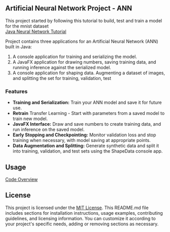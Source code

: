 ## Artificial Neural Network Project - ANN

This project started by following this tutorial to build, test and train a model for the mnist dataset  
[Java Neural Network Tutorial](https://www.youtube.com/watch?v=3MMonOWGe0M&list=PLpcNcOt2pg8k_YsrMjSwVdy3GX-rc_ZgN)  

Project contains three applications for an Artificial Neural Network (ANN) built in Java:  

1. A console application for training and serializing the model.
2. A JavaFX application for drawing numbers, saving training data, and running inference against the serialized model.
3. A console application for shaping data. Augmenting a dataset of images, and splitting the set for training, validation, test  
 

### Features

- **Training and Serialization:** Train your ANN model and save it for future use.
- **Retrain** Transfer Learning - Start with parameters from a saved model to train new model.
- **JavaFX Interface:** Draw and save numbers to create training data, and run inference on the saved model.
- **Early Stopping and Checkpointing:** Monitor validation loss and stop training when necessary, with model saving at appropriate points.
- **Data Augmentation and Splitting:** Generate synthetic data and split it into training, validation, and test sets using the ShapeData console app.

## Usage
[Code Overview](https://youtu.be/9vk9LItA_Ks)  


## License

This project is licensed under the [MIT License](LICENSE.md).
This README.md file includes sections for installation instructions, usage examples, contributing guidelines, and licensing information. You can customize it according to your project's specific needs, adding or removing sections as necessary.
